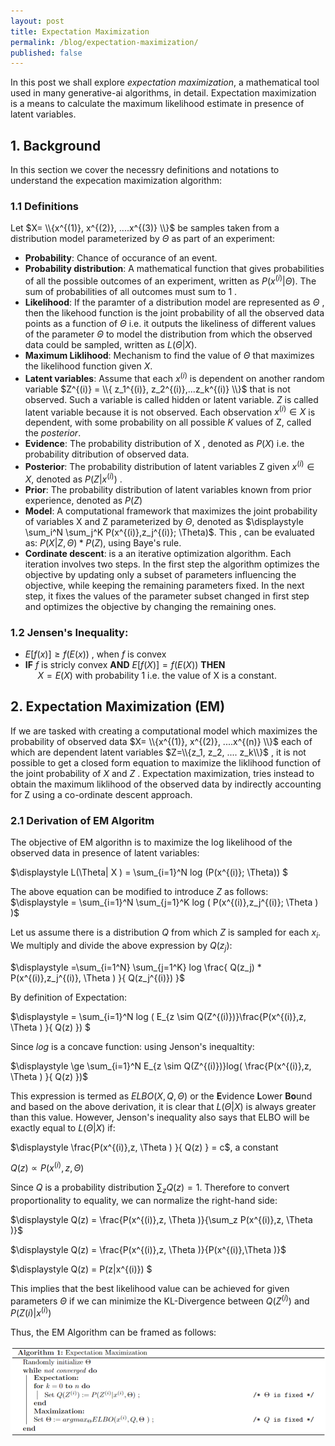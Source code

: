 ```yaml
---
layout: post
title: Expectation Maximization
permalink: /blog/expectation-maximization/
published: false
---
```


In this post we shall explore *expectation maximization*, a mathematical tool used in many generative-ai algorithms, in detail. Expectation maximization is a means to calculate the maximum likelihood estimate in presence of latent variables. 

## 1. Background
In this section we cover the necessry definitions and notations to understand the expecation maximization algorithm:  
### 1.1 Definitions
Let $X= \\{x^{(1)}, x^{(2)}, ....x^{(3)} \\}$ be samples taken from a distribution model parameterized by $\Theta$ as part of an experiment:   
* **Probability**: Chance of occurance of an event.   
* **Probability distribution**: A mathematical function that gives probabilities of all the possible outcomes of an experiment, written as  $P (x^{(i)} | \Theta )$. The sum of probabilities of all outcomes must sum to 1 .  
* **Likelihood**: If the paramter of a distribution model are represented as $\Theta$ , then the likehood function is the joint probability of all the observed data points as a function of $\Theta$ i.e. it outputs the likeliness of different values of the parameter $\Theta$ to model the distribution from which the observed data could be sampled, written as $L(\Theta| X )$.  
* **Maximum Liklihood**: Mechanism to find the value of $\Theta$ that maximizes the likelihood function given $X$.    
* **Latent variables**: Assume that each $x^{(i)}$  is dependent on another random variable $Z^{(i)} = \\{ z_1^{(i)}, z_2^{(i)},...z_k^{(i)} \\}$ that is not observed. Such a variable is called hidden or latent variable. $Z$ is called latent variable because it is not observed.
Each observation $x^{(i)} \in X$ is dependent, with some probability on all possible $K$ values of Z, called the *posterior*.    
* **Evidence**: The probability distribution of X , denoted as $P(X)$ i.e. the probability ditribution of observed data.
* **Posterior**: The probability distribution of latent variables Z given $x^{(i)} \in X$, denoted as $P(Z|x^{(i)})$ .
* **Prior**: The probability distribution of latent variables known from prior experience, denoted as $P(Z)$
* **Model**: A computational framework that maximizes the joint probability of variables X and Z parameterized by $\Theta$, denoted as $\displaystyle \sum_i^N \sum_j^K P(x^{(i)},z_j^{(i)}; \Theta)$. This , can be evaluated as:
$P(X|Z,\Theta) * P(Z)$, using Baye's rule.
* **Cordinate descent**: is a an iterative optimization algorithm. Each iteration involves two steps. In the first step the algorithm optimizes the objective by updating only a subset of parameters influencing the objective, while keeping the remaining parameters fixed. In the next step, it fixes the values of the parameter subset changed in first step and optimizes the objective by changing the remaining ones.

### 1.2 Jensen's Inequality:   
* $E[f(x)] \ge f( E(x))$  , when $f$ is convex  
* **IF** *f* is stricly convex **AND**  $E[f(X)] = f( E(X) )$ **THEN**  
&nbsp;&nbsp;&nbsp;&nbsp; $X = E(X)$ with probability 1 i.e. the value of X is a constant.


## 2. Expectation Maximization (EM)
If we are tasked with creating a computational model which maximizes the probability of observed data $X= \\{x^{(1)}, x^{(2)}, ....x^{(n)} \\}$ each of which are dependent latent variables $Z=\\{z_1, z_2, .... z_k\\}$ , it is not possible to get a closed form equation to maximize the liklihood function of the joint probability of $X$ and $Z$ . Expectation maximization, tries instead to obtain the maximum liklihood of the observed data by indirectly accounting for Z using a co-ordinate descent approach. 

### 2.1 Derivation of EM Algoritm
The objective of EM algorithn is to maximize the log likelihood of the observed data in presence of latent variables:  
  
$\displaystyle L(\Theta| X ) = \sum_{i=1}^N log (P(x^{(i)}; \Theta))  $  
  
The above equation can be modified to introduce $Z$ as follows:  
$\displaystyle = \sum_{i=1}^N \sum_{j=1}^K log ( P(x^{(i)},z_j^{(i)}; \Theta ) )$  

Let us assume there is a distribution $Q$ from which $Z$ is sampled for each $x_i$. We multiply and divide the above expression by $Q(z_j)$:    
  
$\displaystyle =\sum_{i=1^N} \sum_{j=1^K} log \frac{ Q(z_j) * P(x^{(i)},z_j^{(i)}, \Theta ) }{ Q(z_j^{(i)}) }$  

By definition of Expectation:  
  
$\displaystyle = \sum_{i=1}^N log ( E_{z \sim Q(Z^{(i)})}\frac{P(x^{(i)},z, \Theta ) }{ Q(z) }) $   

Since $log$ is a concave function: using Jenson's inequaltity: 
    
$\displaystyle \ge \sum_{i=1}^N E_{z \sim Q(Z^{(i)})}log( \frac{P(x^{(i)},z, \Theta ) }{ Q(z) })$   

This expression is termed as $ELBO(X, Q, \Theta )$  or the **E**vidence **L**ower **Bo**und and based on  the above derivation, it is clear that $L(\Theta| X )$ is always greater than this value. However, Jenson's inequality also says that ELBO will be exactly equal to $L(\Theta| X )$ if:
  
$\displaystyle \frac{P(x^{(i)},z, \Theta ) }{ Q(z) } = c$, a constant 

$\displaystyle Q(z) \propto P(x^{(i)},z, \Theta )$  

Since $Q$ is a probability distribution $\sum_z Q(z)=1$. Therefore to convert proportionality to equality, we can normalize the right-hand side:
  
$\displaystyle Q(z) = \frac{P(x^{(i)},z, \Theta )}{\sum_z P(x^{(i)},z, \Theta )}$  

$\displaystyle Q(z) = \frac{P(x^{(i)},z, \Theta )}{P(x^{(i)},\Theta )}$  

$\displaystyle Q(z) = P(z|x^{(i)}) $  

This implies that the best likelihood value can be achieved for given parameters $\Theta$ if we can minimize the KL-Divergence between $Q(Z^{(i)})$ and $P(Z{(i)}|x^{(i)})$ 

Thus, the EM Algorithm can be framed as follows:

<p align="left">
  <img src="../images/emalgo.png" > <br><br>
</p>   

